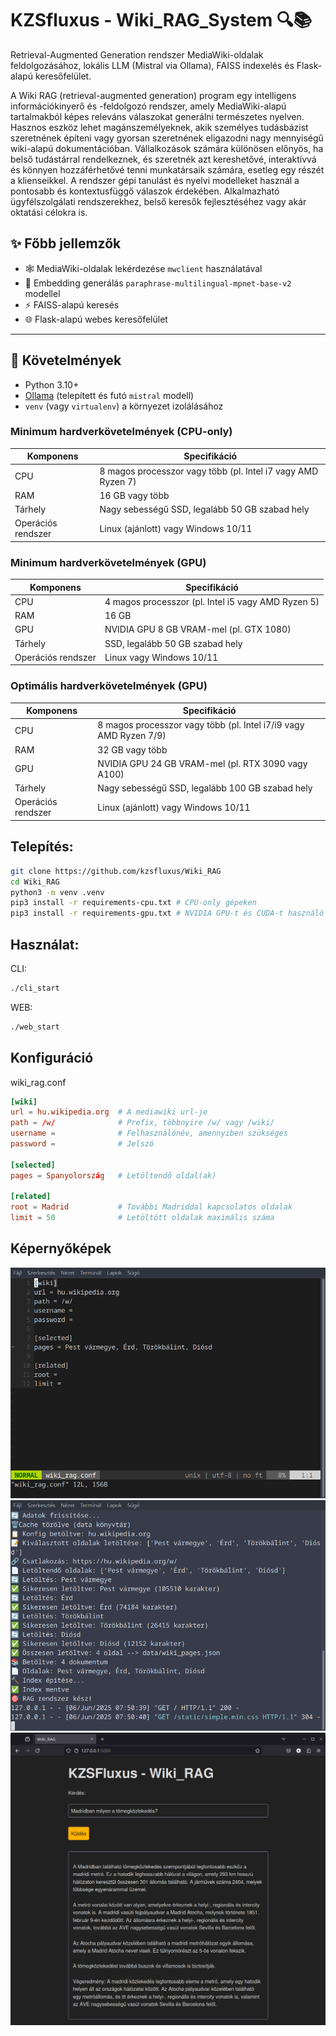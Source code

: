 # KZSfluxus - Wiki_RAG_System 🔍📚

Retrieval-Augmented Generation rendszer MediaWiki-oldalak feldolgozásához, lokális LLM (Mistral via Ollama), FAISS indexelés és Flask-alapú keresőfelület.

A Wiki RAG (retrieval-augmented generation) program egy intelligens információkinyerő és -feldolgozó rendszer, amely MediaWiki-alapú tartalmakból képes releváns válaszokat generálni természetes nyelven. Hasznos eszköz lehet magánszemélyeknek, akik személyes tudásbázist szeretnének építeni vagy gyorsan szeretnének eligazodni nagy mennyiségű wiki-alapú dokumentációban. Vállalkozások számára különösen előnyös, ha belső tudástárral rendelkeznek, és szeretnék azt kereshetővé, interaktívvá és könnyen hozzáférhetővé tenni munkatársaik számára, esetleg egy részét a klienseikkel. A rendszer gépi tanulást és nyelvi modelleket használ a pontosabb és kontextusfüggő válaszok érdekében. Alkalmazható ügyfélszolgálati rendszerekhez, belső keresők fejlesztéséhez vagy akár oktatási célokra is.

## ✨ Főbb jellemzők

- 🕸️ MediaWiki-oldalak lekérdezése `mwclient` használatával
- 🧠 Embedding generálás `paraphrase-multilingual-mpnet-base-v2` modellel 
- ⚡ FAISS-alapú keresés
- 🌐 Flask-alapú webes keresőfelület 

---

## 🧰 Követelmények

- Python 3.10+
- [Ollama](https://ollama.com/) (telepített és futó `mistral` modell)
- `venv` (vagy `virtualenv`) a környezet izolálásához

### Minimum hardverkövetelmények (CPU-only)

| Komponens | Specifikáció |
|----------|--------------|
| CPU | 8 magos processzor vagy több (pl. Intel i7 vagy AMD Ryzen 7) |
| RAM | 16 GB vagy több |
| Tárhely | Nagy sebességű SSD, legalább 50 GB szabad hely |
| Operációs rendszer | Linux (ajánlott) vagy Windows 10/11 |

### Minimum hardverkövetelmények (GPU)

| Komponens | Specifikáció |
|-----------|--------------|
| CPU | 4 magos processzor (pl. Intel i5 vagy AMD Ryzen 5) |
| RAM | 16 GB |
| GPU | NVIDIA GPU 8 GB VRAM-mel (pl. GTX 1080) |
| Tárhely | SSD, legalább 50 GB szabad hely |
| Operációs rendszer | Linux vagy Windows 10/11 |

### Optimális hardverkövetelmények (GPU)

| Komponens | Specifikáció |
|-----------|--------------|
| CPU | 8 magos processzor vagy több (pl. Intel i7/i9 vagy AMD Ryzen 7/9) |
| RAM | 32 GB vagy több |
| GPU | NVIDIA GPU 24 GB VRAM-mel (pl. RTX 3090 vagy A100) |
| Tárhely | Nagy sebességű SSD, legalább 100 GB szabad hely |
| Operációs rendszer | Linux (ajánlott) vagy Windows 10/11 |

## Telepítés:

```bash
git clone https://github.com/kzsfluxus/Wiki_RAG
cd Wiki_RAG
python3 -m venv .venv
pip3 install -r requirements-cpu.txt # CPU-only gépeken
pip3 install -r requirements-gpu.txt # NVIDIA GPU-t és CUDA-t használó gépeken
```
## Használat:

CLI:
```bash
./cli_start
```

WEB:
```bash
./web_start
```

## Konfiguráció

wiki_rag.conf

```conf
[wiki]
url = hu.wikipedia.org  # A mediawiki url-je
path = /w/              # Prefix, többnyire /w/ vagy /wiki/
username =              # Felhasználónév, amennyiben szükséges
password =              # Jelszó

[selected]
pages = Spanyolország   # Letöltendő oldal(ak)

[related]
root = Madrid           # További Madriddal kapcsolatos oldalak
limit = 50              # Letöltött oldalak maximális száma
```
## Képernyőképek

![config](images/config.png)
![loading](images/cli_load.png)
![web](images/web.png)